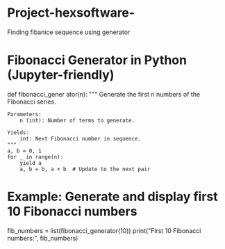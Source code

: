 # Project-hexsoftware-
Finding fibanice sequence using generator
# Fibonacci Generator in Python (Jupyter-friendly)

def fibonacci_gener
ator(n):
    """
    Generate the first n numbers of the Fibonacci series.
    
    Parameters:
        n (int): Number of terms to generate.
    
    Yields:
        int: Next Fibonacci number in sequence.
    """
    a, b = 0, 1
    for _ in range(n):
        yield a
        a, b = b, a + b  # Update to the next pair

# Example: Generate and display first 10 Fibonacci numbers
fib_numbers = list(fibonacci_generator(10))
print("First 10 Fibonacci numbers:", fib_numbers)
